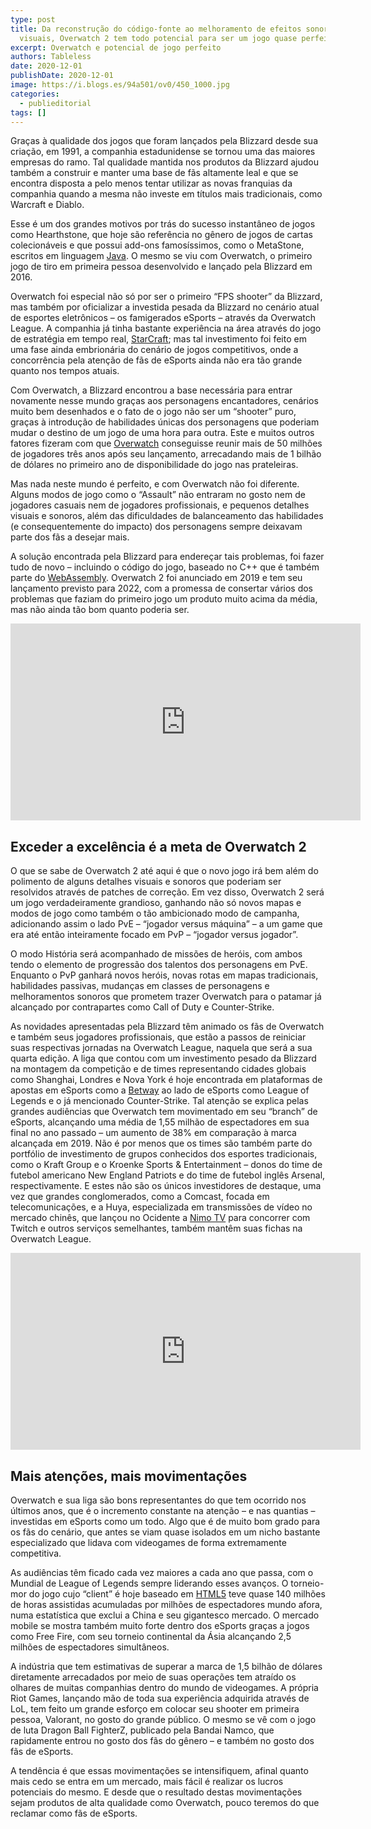```yaml
---
type: post
title: Da reconstrução do código-fonte ao melhoramento de efeitos sonoros e
  visuais, Overwatch 2 tem todo potencial para ser um jogo quase perfeito
excerpt: Overwatch e potencial de jogo perfeito
authors: Tableless
date: 2020-12-01
publishDate: 2020-12-01
image: https://i.blogs.es/94a501/ov0/450_1000.jpg
categories:
  - publieditorial
tags: []
---
```

Graças à qualidade dos jogos que foram lançados pela Blizzard desde sua criação, em 1991, a companhia estadunidense se tornou uma das maiores empresas do ramo. Tal qualidade mantida nos produtos da Blizzard ajudou também a construir e manter uma base de fãs altamente leal e que se encontra disposta a pelo menos tentar utilizar as novas franquias da companhia quando a mesma não investe em títulos mais tradicionais, como Warcraft e Diablo.

Esse é um dos grandes motivos por trás do sucesso instantâneo de jogos como Hearthstone, que hoje são referência no gênero de jogos de cartas colecionáveis e que possui add-ons famosíssimos, como o MetaStone, escritos em linguagem [Java](https://tableless.com.br/java-origem/). O mesmo se viu com Overwatch, o primeiro jogo de tiro em primeira pessoa desenvolvido e lançado pela Blizzard em 2016.

Overwatch foi especial não só por ser o primeiro “FPS shooter” da Blizzard, mas também por oficializar a investida pesada da Blizzard no cenário atual de esportes eletrônicos – os famigerados eSports – através da Overwatch League. A companhia já tinha bastante experiência na área através do jogo de estratégia em tempo real, [StarCraft](https://www.techtudo.com.br/noticias/2019/10/starcraft-2-entenda-cenario-competitivo-do-jogo-da-blizzard-esports.ghtml); mas tal investimento foi feito em uma fase ainda embrionária do cenário de jogos competitivos, onde a concorrência pela atenção de fãs de eSports ainda não era tão grande quanto nos tempos atuais.

Com Overwatch, a Blizzard encontrou a base necessária para entrar novamente nesse mundo graças aos personagens encantadores, cenários muito bem desenhados e o fato de o jogo não ser um “shooter” puro, graças à introdução de habilidades únicas dos personagens que poderiam mudar o destino de um jogo de uma hora para outra. Este e muitos outros fatores fizeram com que [Overwatch](https://4gnews.pt/overwatch-ultrapassa-50-milhoes-de-jogadores-em-todas-as-plataformas/) conseguisse reunir mais de 50 milhões de jogadores três anos após seu lançamento, arrecadando mais de 1 bilhão de dólares no primeiro ano de disponibilidade do jogo nas prateleiras.

Mas nada neste mundo é perfeito, e com Overwatch não foi diferente. Alguns modos de jogo como o “Assault” não entraram no gosto nem de jogadores casuais nem de jogadores profissionais, e pequenos detalhes visuais e sonoros, além das dificuldades de balanceamento das habilidades (e consequentemente do impacto) dos personagens sempre deixavam parte dos fãs a desejar mais.

A solução encontrada pela Blizzard para endereçar tais problemas, foi fazer tudo de novo – incluindo o código do jogo, baseado no C++ que é também parte do [WebAssembly](https://tableless.com.br/o-webassembly-vem-ai/). Overwatch 2 foi anunciado em 2019 e tem seu lançamento previsto para 2022, com a promessa de consertar vários dos problemas que faziam do primeiro jogo um produto muito acima da média, mas não ainda tão bom quanto poderia ser.

<iframe width="560" height="315" src="https://www.youtube.com/embed/GubjHz5--6M" title="YouTube video player" frameborder="0" allow="accelerometer; autoplay; clipboard-write; encrypted-media; gyroscope; picture-in-picture" allowfullscreen></iframe>

## Exceder a excelência é a meta de Overwatch 2

O que se sabe de Overwatch 2 até aqui é que o novo jogo irá bem além do polimento de alguns detalhes visuais e sonoros que poderiam ser resolvidos através de patches de correção. Em vez disso, Overwatch 2 será um jogo verdadeiramente grandioso, ganhando não só novos mapas e modos de jogo como também o tão ambicionado modo de campanha, adicionando assim o lado PvE – “jogador versus máquina” – a um game que era até então inteiramente focado em PvP – “jogador versus jogador”.

O modo História será acompanhado de missões de heróis, com ambos tendo o elemento de progressão dos talentos dos personagens em PvE. Enquanto o PvP ganhará novos heróis, novas rotas em mapas tradicionais, habilidades passivas, mudanças em classes de personagens e melhoramentos sonoros que prometem trazer Overwatch para o patamar já alcançado por contrapartes como Call of Duty e Counter-Strike.

As novidades apresentadas pela Blizzard têm animado os fãs de Overwatch e também seus jogadores profissionais, que estão a passos de reiniciar suas respectivas jornadas na Overwatch League, naquela que será a sua quarta edição. A liga que contou com um investimento pesado da Blizzard na montagem da competição e de times representando cidades globais como Shanghai, Londres e Nova York é hoje encontrada em plataformas de apostas em eSports como a [Betway](https://betway.com/pt/sports/cat/esports) ao lado de eSports como League of Legends e o já mencionado Counter-Strike. Tal atenção se explica pelas grandes audiências que Overwatch tem movimentado em seu “branch” de eSports, alcançando uma média de 1,55 milhão de espectadores em sua final no ano passado – um aumento de 38% em comparação à marca alcançada em 2019. Não é por menos que os times são também parte do portfólio de investimento de grupos conhecidos dos esportes tradicionais, como o Kraft Group e o Kroenke Sports & Entertainment – donos do time de futebol americano New England Patriots e do time de futebol inglês Arsenal, respectivamente. E estes não são os únicos investidores de destaque, uma vez que grandes conglomerados, como a Comcast, focada em telecomunicações, e a Huya, especializada em transmissões de vídeo no mercado chinês, que lançou no Ocidente a [Nimo TV](https://www.nimo.tv/) para concorrer com Twitch e outros serviços semelhantes, também mantêm suas fichas na Overwatch League.

<iframe width="560" height="315" src="https://www.youtube.com/embed/o2iDO-a8JIw" title="YouTube video player" frameborder="0" allow="accelerometer; autoplay; clipboard-write; encrypted-media; gyroscope; picture-in-picture" allowfullscreen></iframe>

## Mais atenções, mais movimentações

Overwatch e sua liga são bons representantes do que tem ocorrido nos últimos anos, que é o incremento constante na atenção – e nas quantias – investidas em eSports como um todo. Algo que é de muito bom grado para os fãs do cenário, que antes se viam quase isolados em um nicho bastante especializado que lidava com videogames de forma extremamente competitiva.

As audiências têm ficado cada vez maiores a cada ano que passa, com o Mundial de League of Legends sempre liderando esses avanços. O torneio-mor do jogo cujo “client” é hoje baseado em [HTML5](https://betway.gathercontent.com/item/tableless.com.br/agora-sim-o-html5-se-tornou-oficialmente-uma-recomendacao/) teve quase 140 milhões de horas assistidas acumuladas por milhões de espectadores mundo afora, numa estatística que exclui a China e seu gigantesco mercado. O mercado mobile se mostra também muito forte dentro dos eSports graças a jogos como Free Fire, com seu torneio continental da Ásia alcançando 2,5 milhões de espectadores simultâneos.

A indústria que tem estimativas de superar a marca de 1,5 bilhão de dólares diretamente arrecadados por meio de suas operações tem atraído os olhares de muitas companhias dentro do mundo de videogames. A própria Riot Games, lançando mão de toda sua experiência adquirida através de LoL, tem feito um grande esforço em colocar seu shooter em primeira pessoa, Valorant, no gosto do grande público. O mesmo se vê com o jogo de luta Dragon Ball FighterZ, publicado pela Bandai Namco, que rapidamente entrou no gosto dos fãs do gênero – e também no gosto dos fãs de eSports.

A tendência é que essas movimentações se intensifiquem, afinal quanto mais cedo se entra em um mercado, mais fácil é realizar os lucros potenciais do mesmo. E desde que o resultado destas movimentações sejam produtos de alta qualidade como Overwatch, pouco teremos do que reclamar como fãs de eSports.